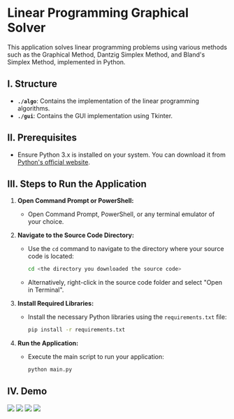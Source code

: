 # Linear Programming Graphical Solver

This application solves linear programming problems using various methods such as the Graphical Method, Dantzig Simplex Method, and Bland's Simplex Method, implemented in Python.

## I. Structure

- **`./algo`**: Contains the implementation of the linear programming algorithms.
- **`./gui`**: Contains the GUI implementation using Tkinter.

## II. Prerequisites

- Ensure Python 3.x is installed on your system. You can download it from [Python's official website](https://www.python.org/downloads/).

## III. Steps to Run the Application

1. **Open Command Prompt or PowerShell:**
   - Open Command Prompt, PowerShell, or any terminal emulator of your choice.

2. **Navigate to the Source Code Directory:**
   - Use the `cd` command to navigate to the directory where your source code is located:
     ```sh
     cd <the directory you downloaded the source code>
     ```
   - Alternatively, right-click in the source code folder and select "Open in Terminal".

3. **Install Required Libraries:**
   - Install the necessary Python libraries using the `requirements.txt` file:
     ```sh
     pip install -r requirements.txt
     ```

4. **Run the Application:**
   - Execute the main script to run your application:
     ```sh
     python main.py
     ```

## IV. Demo 
![](asssets/1.png)
![](asssets/2.png)
![](asssets/3.png)
![](asssets/4.png)

